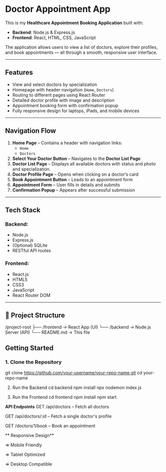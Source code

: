 # Doctor Appointment App

This is my **Healthcare Appointment Booking Application** built with:

- **Backend**: Node.js & Express.js
- **Frontend**: React, HTML, CSS, JavaScript

The application allows users to view a list of doctors, explore their profiles, and book appointments — all through a smooth, responsive user interface.

---

##  Features

-  View and select doctors by specialization
- Homepage with header navigation (`Home`, `Doctors`)
- Routing to different pages using React Router
- Detailed doctor profile with image and description
- Appointment booking form with confirmation popup
- Fully responsive design for laptops, iPads, and mobile devices

---

## Navigation Flow

1. **Home Page** – Contains a header with navigation links:
   - `Home`
   - `Doctors`
2. **Select Your Doctor Button** – Navigates to the **Doctor List Page**
3. **Doctor List Page** – Displays all available doctors with status and photo and specialization.
4. **Doctor Profile Page** – Opens when clicking on a doctor’s card
5. **Book Appointment Button** – Leads to an appointment form
6. **Appointment Form** – User fills in details and submits
7. **Confirmation Popup** – Appears after successful submission

---

## Tech Stack

### Backend:
- Node.js
- Express.js
- (Optional) SQLite
- RESTful API routes

### Frontend:
- React.js
- HTML5
- CSS3
- JavaScript
- React Router DOM

---

## 📂 Project Structure

/project-root
├── /frontend → React App (UI)
└── /backend → Node.js Server (API)
└── README.md → This file

## Getting Started

### 1. Clone the Repository

git clone https://github.com/your-username/your-repo-name.git
cd your-repo-name

2. Run the Backend
cd backend
npm install
npx nodemon index.js

3. Run the Frontend
cd frontend
npm install
npm start

**API Endpoints**
GET /api/doctors – Fetch all doctors

GET /api/doctors/:id – Fetch a single doctor's profile

GET /doctors/1/book – Book an appointment


** Responsive Design** 

=> Mobile Friendly

=> Tablet Optimized

=> Desktop Compatible

